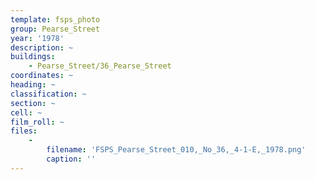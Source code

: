 ```yaml
---
template: fsps_photo
group: Pearse_Street
year: '1978'
description: ~
buildings:
    - Pearse_Street/36_Pearse_Street
coordinates: ~
heading: ~
classification: ~
section: ~
cell: ~
film_roll: ~
files:
    -
        filename: 'FSPS_Pearse_Street_010,_No_36,_4-1-E,_1978.png'
        caption: ''
---
```

